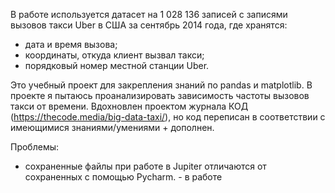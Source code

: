 В работе используется датасет на 1 028 136 записей с записями вызовов такси Uber в США за сентябрь 2014 года, где хранятся:
- дата и время вызова;
- координаты, откуда клиент вызвал такси;
- порядковый номер местной станции Uber.

Это учебный проект для закрепления знаний по pandas и matplotlib.
В проекте я пытаюсь проанализировать зависимость частоты вызовов такси от времени.
Вдохновлен проектом журнала КОД (https://thecode.media/big-data-taxi/), но код переписан в соответствии с имеющимися знаниями/умениями + дополнен.




Проблемы:
- сохраненные файлы при работе в Jupiter отличаются от сохраненных с помощью Pycharm. - в работе
